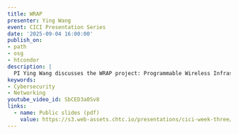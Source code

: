 ```yaml
---
title: WRAP
presenter: Ying Wang
event: CICI Presentation Series
date: '2025-09-04 16:00:00'
publish_on:
- path
- osg
- htcondor
description: |
  PI Ying Wang discusses the WRAP project: Programmable Wireless Infrastructure with Formal Assurance for Cross-Campus Research. Wang talks about how formal assurance translates researcher goals into verifiable policies and how runtime anomaly detection ensures continuous, secure operation.
keywords:
- Cybersecurity
- Networking
youtube_video_id: SbCED3a0Sv8
links:
  - name: Public slides (pdf)
    value: https://s3.web-assets.chtc.io/presentations/cici-week-three/WRAP Quad Chart.pdf
---
```

